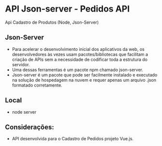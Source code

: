 # API Json-server - Pedidos API

Api Cadastro de Produtos (Node, Json-Server)

## Json-Server
- Para acelerar o desenvolvimento inicial dos aplicativos da web, os desenvolvedores às vezes usam pacotes/bibliotecas que facilitam a criação de APIs sem a necessidade de codificar toda a estrutura do servidor.
- Uma dessas ferramentas é um pacote npm chamado json-server.
- Json-server é um pacote que pode ser facilmente instalado e executado na solução de hospedagem na nuvem e requer apenas um arquivo .json formatado corretamente.

## Local
- node server

## Considerações:
- API desenvolvida para o Cadastro de Pedidos projeto Vue.js.
